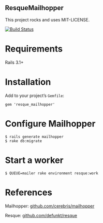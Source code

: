 ResqueMailhopper
---

This project rocks and uses MIT-LICENSE.

[![Build Status](https://secure.travis-ci.org/linjunpop/resque_mailhopper.png)](http://travis-ci.org/linjunpop/resque_mailhopper)

Requirements
===

Rails 3.1+

Installation
===

Add to your project’s `Gemfile`:

```
gem 'resque_mailhopper'
```

Configure Mailhopper
===

```
$ rails generate mailhopper
$ rake db:migrate
```

Start a worker
===
```
$ QUEUE=mailer rake environment resque:work
```

References
===

Mailhopper: [github.com/cerebris/mailhopper](http://github.com/cerebris/mailhopper)

Resque: [github.com/defunkt/resque](https://github.com/defunkt/resque)